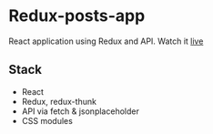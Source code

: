 
# Redux-posts-app
React application using Redux and API. Watch it [live](https://redux-posts-app.vercel.app)

## Stack
* React
* Redux, redux-thunk
* API via fetch & jsonplaceholder
* CSS modules
